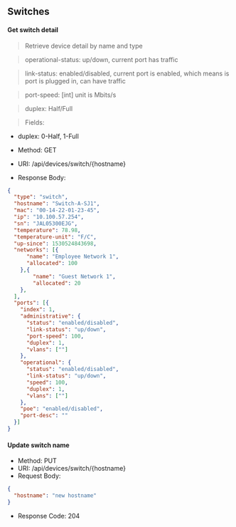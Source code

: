 ## Switches

#### Get switch detail
> Retrieve device detail by name and type

> operational-status: up/down, current port has traffic

> link-status: enabled/disabled, current port is enabled, which means is port is plugged in, can have traffic

> port-speed: [int] unit is Mbits/s

> duplex: Half/Full

> Fields:
* duplex: 0-Half, 1-Full

* Method: GET
* URI: /api/devices/switch/{hostname}
* Response Body:

```json
{
  "type": "switch",
  "hostname": "Switch-A-SJ1",
  "mac": "00-14-22-01-23-45",
  "ip": "10.100.57.254",
  "sn": "JAL05300EJG",
  "temperature": 78.98,
  "temperature-unit": "F/C",
  "up-since": 1530524843698,
  "networks": [{
      "name": "Employee Network 1",
      "allocated": 100
    },{
        "name": "Guest Network 1",
        "allocated": 20
    },
  ],
  "ports": [{
    "index": 1,
    "administrative": {
      "status": "enabled/disabled",
      "link-status": "up/down",
      "port-speed": 100,
      "duplex": 1,
      "vlans": [""]
    },
    "operational": {
      "status": "enabled/disabled",
      "link-status": "up/down",
      "speed": 100,
      "duplex": 1,
      "vlans": [""]
    },
    "poe": "enabled/disabled",
    "port-desc": ""
  }]
}
```

#### Update switch name

* Method: PUT
* URI: /api/devices/switch/{hostname}
* Request Body:

```json
{
  "hostname": "new hostname"
}
```
* Response Code: 204
